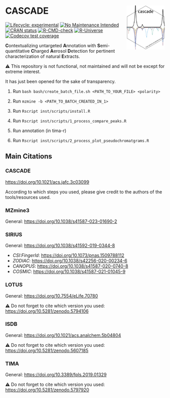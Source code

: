 
<!-- README.md is generated from README.Rmd. Please edit that file -->

# CASCADE <img src='https://raw.githubusercontent.com/adafede/cascade/dev/man/figures/logo.svg' align="right" height="139" />

<!-- badges: start -->

[![Lifecycle:
experimental](https://img.shields.io/badge/lifecycle-experimental-orange.svg)](https://lifecycle.r-lib.org/articles/stages.html#experimental)
[![No Maintenance
Intended](http://unmaintained.tech/badge.svg)](http://unmaintained.tech/)
[![CRAN
status](https://www.r-pkg.org/badges/version/tima)](https://CRAN.R-project.org/package=tima)
[![R-CMD-check](https://github.com/adafede/cascade/actions/workflows/R-CMD-check.yaml/badge.svg)](https://github.com/adafede/cascade/actions/workflows/R-CMD-check.yaml)
[![R-Universe](https://adafede.r-universe.dev/badges/cascade)](https://adafede.r-universe.dev/cascade)
[![Codecov test
coverage](https://codecov.io/gh/adafede/cascade/graph/badge.svg)](https://app.codecov.io/gh/adafede/cascade)
<!-- [![Docker](https://badgen.net/badge/icon/docker?icon=docker&label)](https://hub.docker.com/r/adafede/cascade/) -->
<!-- [![DOI](https://zenodo.org/badge/DOI/10.5281/zenodo.5797920.svg)](https://doi.org/10.5281/zenodo.5797920) -->
<!-- badges: end -->

**C**ontextualizing untargeted **A**nnotation with **S**emi-quantitative
**C**harged **A**erosol **D**etection for pertinent characterization of
natural **E**xtracts.

:warning: This repository is not functional, not maintained and will not
be except for extreme interest.

It has just been opened for the sake of transparency.

1.  Run `bash bash/create_batch_file.sh <PATH_TO_YOUR_FILE> <polarity>`

2.  Run `mzmine -b <PATH_TO_BATCH_CREATED_IN_1>`

3.  Run `Rscript inst/scripts/install.R`

4.  Run `Rscript inst/scripts/1_process_compare_peaks.R`

5.  Run annotation (in tima-r)

6.  Run `Rscript inst/scripts/2_process_plot_pseudochromatgrams.R`

## Main Citations

### CASCADE

<https://doi.org/10.1021/acs.jafc.3c03099>

According to which steps you used, please give credit to the authors of
the tools/resources used.

### MZmine3

General: <https://doi.org/10.1038/s41587-023-01690-2>

### SIRIUS

General: <https://doi.org/10.1038/s41592-019-0344-8>

- *CSI:FingerId*: <https://doi.org/10.1073/pnas.1509788112>
- *ZODIAC*: <https://doi.org/10.1038/s42256-020-00234-6>
- *CANOPUS*: <https://doi.org/10.1038/s41587-020-0740-8>
- *COSMIC*: <https://doi.org/10.1038/s41587-021-01045-9>

### LOTUS

General: <https://doi.org/10.7554/eLife.70780>

⚠️ Do not forget to cite which version you used:
<https://doi.org/10.5281/zenodo.5794106>

### ISDB

General: <https://doi.org/10.1021/acs.analchem.5b04804>

⚠️ Do not forget to cite which version you used:
<https://doi.org/10.5281/zenodo.5607185>

### TIMA

General: <https://doi.org/10.3389/fpls.2019.01329>

⚠️ Do not forget to cite which version you used:
<https://doi.org/10.5281/zenodo.5797920>
